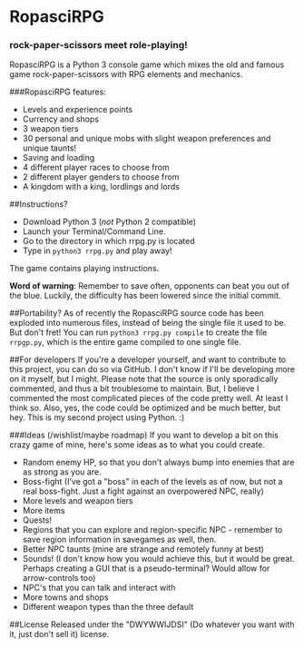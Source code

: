 # RopasciRPG
### rock-paper-scissors meet role-playing!

RopasciRPG is a Python 3 console game which mixes the old and famous game rock-paper-scissors with RPG elements and mechanics.

###RopasciRPG features:
* Levels and experience points
* Currency and shops
* 3 weapon tiers
* 30 personal and unique mobs with slight weapon preferences and unique taunts!
* Saving and loading
* 4 different player races to choose from
* 2 different player genders to choose from
* A kingdom with a king, lordlings and lords

##Instructions?
* Download Python 3 (*not* Python 2 compatible)
* Launch your Terminal/Command Line.
* Go to the directory in which rrpg.py is located
* Type in `python3 rrpg.py` and play away!

The game contains playing instructions.

**Word of warning**: Remember to save often, opponents can beat you out of the blue. Luckily, the difficulty has been lowered since the initial commit.

##Portability?
As of recently the RopasciRPG source code has been exploded into numerous files, instead of being the single file it used to be. But don't fret! You can run `python3 rrpg.py compile` to create the file `rrpgp.py`, which is the entire game compiled to one single file.

##For developers
If you're a developer yourself, and want to contribute to this project, you can do so via GitHub. I don't know if I'll be developing more on it myself, but I might. Please note that the source is only sporadically commented, and thus a bit troublesome to maintain. But, I believe I commented the most complicated pieces of the code pretty well. At least I think so.
Also, yes, the code could be optimized and be much better, but hey. This is my second project using Python. :)

###Ideas (/wishlist/maybe roadmap)
If you want to develop a bit on this crazy game of mine, here's some ideas as to what you could create.
* Random enemy HP, so that you don't always bump into enemies that are as strong as you are.
* Boss-fight (I've got a "boss" in each of the levels as of now, but not a real boss-fight. Just a fight against an overpowered NPC, really)
* More levels and weapon tiers
* More items
* Quests!
* Regions that you can explore and region-specific NPC - remember to save region information in savegames as well, then.
* Better NPC taunts (mine are strange and remotely funny at best)
* Sounds! (I don't know how you would achieve this, but it would be great. Perhaps creating a GUI that is a pseudo-terminal? Would allow for arrow-controls too)
* NPC's that you can talk and interact with
* More towns and shops
* Different weapon types than the three default

##License
Released under the "DWYWWIJDSI" (Do whatever you want with it, just don't sell it) license.
